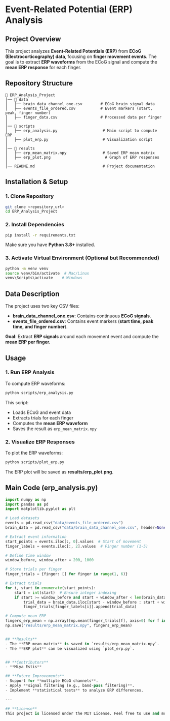 # **Event-Related Potential (ERP) Analysis**

## **Project Overview**
This project analyzes **Event-Related Potentials (ERP)** from **ECoG (Electrocorticography) data**, focusing on **finger movement events**. The goal is to extract **ERP waveforms** from the ECoG signal and compute the **mean ERP response** for each finger.

## **Repository Structure**
```
📂 ERP_Analysis_Project
│── 📂 data
│   ├── brain_data_channel_one.csv        # ECoG brain signal data
│   ├── events_file_ordered.csv           # Event markers (start, peak, finger number)
│   ├── finger_data.csv                   # Processed data per finger
│
│── 📂 scripts
│   ├── erp_analysis.py                    # Main script to compute ERP
│   ├── plot_erp.py                        # Visualization script
│
│── 📂 results
│   ├── erp_mean_matrix.npy                # Saved ERP mean matrix
│   ├── erp_plot.png                        # Graph of ERP responses
│
│── README.md                              # Project documentation
```


## **Installation & Setup**
### **1. Clone Repository**
```bash
git clone <repository_url>
cd ERP_Analysis_Project
```
### **2. Install Dependencies**
```bash
pip install -r requirements.txt
```
Make sure you have **Python 3.8+** installed.

### **3. Activate Virtual Environment (Optional but Recommended)**
```bash
python -m venv venv
source venv/bin/activate  # Mac/Linux
venv\Scripts\activate    # Windows
```

## **Data Description**
The project uses two key CSV files:
- **brain_data_channel_one.csv**: Contains continuous **ECoG signals**.
- **events_file_ordered.csv**: Contains event markers (**start time, peak time, and finger number**).

**Goal**: Extract **ERP signals** around each movement event and compute the **mean ERP per finger.**


## **Usage**
### **1. Run ERP Analysis**
To compute ERP waveforms:
```bash
python scripts/erp_analysis.py
```
This script:
- Loads ECoG and event data
- Extracts trials for each finger
- Computes the **mean ERP waveform**
- Saves the result as `erp_mean_matrix.npy`

### **2. Visualize ERP Responses**
To plot the ERP waveforms:
```bash
python scripts/plot_erp.py
```
The ERP plot will be saved as **results/erp_plot.png**.


## **Main Code (erp_analysis.py)**
```python
import numpy as np
import pandas as pd
import matplotlib.pyplot as plt

# Load datasets
events = pd.read_csv("data/events_file_ordered.csv")
brain_data = pd.read_csv("data/brain_data_channel_one.csv", header=None, names=["signal"])

# Extract event information
start_points = events.iloc[:, 0].values  # Start of movement
finger_labels = events.iloc[:, 2].values  # Finger number (1-5)

# Define time window
window_before, window_after = 200, 1000

# Store trials per finger
finger_trials = {finger: [] for finger in range(1, 6)}

# Extract trials
for i, start in enumerate(start_points):
    start = int(start)  # Ensure integer indexing
    if start >= window_before and start + window_after < len(brain_data):  
        trial_data = brain_data.iloc[start - window_before : start + window_after + 1].values.flatten()
        finger_trials[finger_labels[i]].append(trial_data)

# Compute mean ERP
fingers_erp_mean = np.array([np.mean(finger_trials[f], axis=0) for f in range(1, 6)])
np.save("results/erp_mean_matrix.npy", fingers_erp_mean)


## **Results**
- The **ERP mean matrix** is saved in `results/erp_mean_matrix.npy`.
- The **ERP plot** can be visualized using `plot_erp.py`.


## **Contributors**
- **Miya Estis**

## **Future Improvements**
- Support for **multiple ECoG channels**.
- Apply **signal filtering (e.g., band-pass filtering)**.
- Implement **statistical tests** to analyze ERP differences.

---

## **License**
This project is licensed under the MIT License. Feel free to use and modify it!


